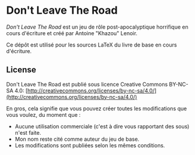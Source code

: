 # Don't Leave The Road

*Don't Leave The Road* est un jeu de rôle post-apocalyptique horrifique en cours d'écriture et créé par Antoine "Khazou" Lenoir.

Ce dépôt est utilisé pour les sources LaTeX du livre de base en cours d'écriture.

## License

Don't Leave The Road est publié sous licence Creative Commons BY-NC-SA 4.0: [http://creativecommons.org/licenses/by-nc-sa/4.0/](http://creativecommons.org/licenses/by-nc-sa/4.0/)

En gros, cela signifie que vous pouvez créer toutes les modifications que vous voulez, du moment que :

* Aucune utilisation commerciale (c'est à dire vous rapportant des sous) n'est faite.
* Mon nom reste cité comme auteur du jeu de base.
* Les modifications sont publiées selon les mêmes conditions.


